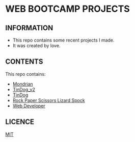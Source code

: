 # WEB BOOTCAMP PROJECTS

## INFORMATION

* This repo contains some recent projects I made.
* It was created by love.

## CONTENTS

This repo contains:

- [Mondrian](https://alidarcan.github.io/Projects/Mondrian)
- [TinDog_v2](https://alidarcan.github.io/Projects/TinDog_v2)
- [TinDog](https://alidarcan.github.io/tindog/)
- [Rock Paper Scissors Lizard Spock](https://alidarcan.github.io/Projects/RockPaperScissorsLizardSpock/)
- [Web Developer](https://www.alidarcan.com/)

## LICENCE
[MIT](https://choosealicense.com/licenses/mit/)
